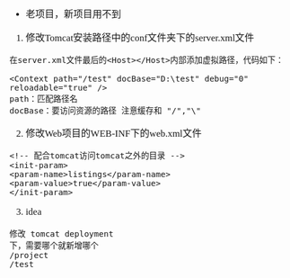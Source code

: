 <span  style="font-family: Simsun,serif; font-size: 17px; ">

- 老项目，新项目用不到

1. 修改Tomcat安装路径中的conf文件夹下的server.xml文件

~~~
在server.xml文件最后的<Host></Host>内部添加虚拟路径，代码如下：

<Context path="/test" docBase="D:\test" debug="0" reloadable="true" />    
path：匹配路径名
docBase：要访问资源的路径 注意缓存和 "/","\"
~~~
2. 修改Web项目的WEB-INF下的web.xml文件
~~~
<!-- 配合tomcat访问tomcat之外的目录 -->
<init-param>
<param-name>listings</param-name>
<param-value>true</param-value>
</init-param>
~~~
3. idea 
~~~
修改 tomcat deployment
下，需要哪个就新增哪个
/project
/test
~~~

</span>